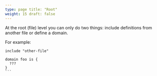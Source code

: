 ```yaml
---
type: page title: "Root"
weight: 15 draft: false
---
```


At the root (file) level you can only do two things: include definitions
from another file or define a domain.

For example:
````riddl
include "other-file"

domain foo is {
  ???
}
```
